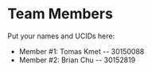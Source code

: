 # Team Members

Put your names and UCIDs here:

- Member #1: Tomas Kmet -- 30150088
- Member #2: Brian Chu -- 30152819
